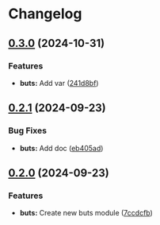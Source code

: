 # Changelog

## [0.3.0](https://github.com/rafaesin/wedobetestin/compare/buts-v0.2.1...buts-v0.3.0) (2024-10-31)


### Features

* **buts:** Add var ([241d8bf](https://github.com/rafaesin/wedobetestin/commit/241d8bfb12ee7ce00d6ecab1f4247736fae34650))

## [0.2.1](https://github.com/rafaesin/wedobetestin/compare/buts-v0.2.0...buts-v0.2.1) (2024-09-23)


### Bug Fixes

* **buts:** Add doc ([eb405ad](https://github.com/rafaesin/wedobetestin/commit/eb405adbc29f8eaa5605ae98e1910578c2599429))

## [0.2.0](https://github.com/rafaesin/wedobetestin/compare/buts-v0.1.0...buts-v0.2.0) (2024-09-23)


### Features

* **buts:** Create new buts module ([7ccdcfb](https://github.com/rafaesin/wedobetestin/commit/7ccdcfbe166f6f1ef39d45bbdd3c256d55764b5a))
